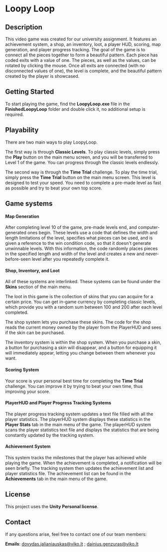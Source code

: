 # Loopy Loop

## Description

This video game was created for our university assignment. It features an achievement system, a shop, an inventory, loot, a player HUD, scoring, map generation, and player progress tracking. The goal of the game is to connect all the pieces together to form a beautiful pattern. Each piece has coded exits with a value of one. The pieces, as well as the values, can be rotated by clicking the mouse. Once all exits are connected (with no disconnected values of one), the level is complete, and the beautiful pattern created by the player is showcased.

## Getting Started

To start playing the game, find the **LoopyLoop.exe** file in the **FinishedLoopyLoop** folder and double click it, no additional setup is required.

## Playability

There are two main ways to play LoopyLoop.

The first way is through **Classic Levels**. To play classic levels, simply press the **Play** button on the main menu screen, and you will be transferred to Level 1 of the game. You can progress through the classic levels endlessly.

The second way is through the **Time Trial** challenge. To play the time trial, simply press the **Time Trial** button on the main menu screen. This level is designed to test your speed. You need to complete a pre-made level as fast as possible and try to beat your own top score. 

## Game systems

#### Map Generation
After completing level 10 of the game, pre-made levels end, and computer-generated ones begin. These levels use a code that defines the width and length limitations of the level, specifies what pieces can be used, and is given a reference to the win condition code, so that it doesn't generate unwinnable levels. With this information, the code randomly places pieces in the specified length and width of the level and creates a new and never-before-seen level after you repeatedly complete it.

#### Shop, Inventory, and Loot
All of these systems are interlinked. These systems can be found under the **Skins** section of the main menu.

The loot in this game is the collection of skins that you can acquire for a certain price. You can get in-game currency by completing classic levels, which provide you with a random sum between 100 and 200 after each level completed.

The shop system lets you purchase these skins. The code for the shop reads the current money owned by the player from the PlayerHUD and sees if the skin can be purchased.

The inventory system is within the shop system. When you purchase a skin, a button for purchasing a skin will disappear, and a button for equipping it will immediately appear, letting you change between them whenever you want.

#### Scoring System
Your score is your personal best time for completing the **Time Trial** challenge. You can improve it by trying to beat your own time, thus improving your score.

#### PlayerHUD and Player Progress Tracking Systems
The player progress tracking system updates a text file filled with all the player statistics. The playerHUD system displays these statistics in the **Player Stats** tab in the main menu of the game. The playerHUD system scans the player statistics text file and displays the statistics that are being constantly updated by the tracking system.

#### Achievement System
This system tracks the milestones that the player has achieved while playing the game. When the achievement is completed, a notification will be seen briefly. The tracking system then updates the achievement list and player statistics file. The achievement list can be found in the **Achievements** tab in the main menu of the game.


## License

This project uses the **Unity Personal license**.

## Contact

If any questions arise, feel free to contact one of our team members:<br>


**Emails**: dovydas.jalianiauskas@viko.lt ; dainius.genzuras@viko.lt